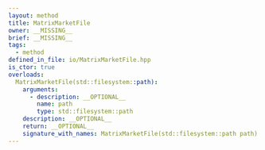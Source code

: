 ```yaml
---
layout: method
title: MatrixMarketFile
owner: __MISSING__
brief: __MISSING__
tags:
  - method
defined_in_file: io/MatrixMarketFile.hpp
is_ctor: true
overloads:
  MatrixMarketFile(std::filesystem::path):
    arguments:
      - description: __OPTIONAL__
        name: path
        type: std::filesystem::path
    description: __OPTIONAL__
    return: __OPTIONAL__
    signature_with_names: MatrixMarketFile(std::filesystem::path path)
---
```

